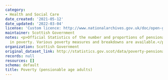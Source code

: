```yaml
---
category:
- Health and Social Care
date_created: '2021-05-12'
date_updated: '2022-03-04'
license: 'Custom licence: http://www.nationalarchives.gov.uk/doc/open-government-licence/version/3/'
maintainer: Scottish Government
notes: <p>Official Statistics of the number and proportions of pensionable age adults
  in poverty. Various poverty measures and breakdowns are available.</p>
organization: Scottish Government
original_dataset_link: http://statistics.gov.scot/data/poverty-pensionable-age-adults
records: null
resources: []
schema: default
title: Poverty (pensionable age adults)
---
```

